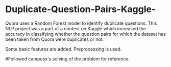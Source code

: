 # Duplicate-Question-Pairs-Kaggle-
Quora uses a Random Forest model to identify duplicate questions. 
This NLP project was a part of a contest on Kaggle which increased the accuracy in classifying whether the question pairs for which the dataset has been taken from Quora were duplicates or not.

Some basic features are added.
Preprocessing is used.


#Followed campusx's solving of the problem for reference.
